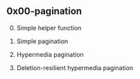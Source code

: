 ## 0x00-pagination

0. Simple helper function

1. Simple pagination

2. Hypermedia pagination

3. Deletion-resilient hypermedia pagination